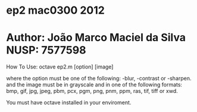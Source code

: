 ep2 mac0300 2012
================
Author: João Marco Maciel da Silva
NUSP: 7577598
===================================

How To Use:
octave ep2.m [option] [image]

where the option must be one of the following: -blur, -contrast or -sharpen.
and the image must be in grayscale and in one of the following formats: bmp, gif, jpg, jpeg, pbm, pcx, pgm, png, pnm, ppm, ras, tif, tiff or xwd.

You must have octave installed in your enviroment.
